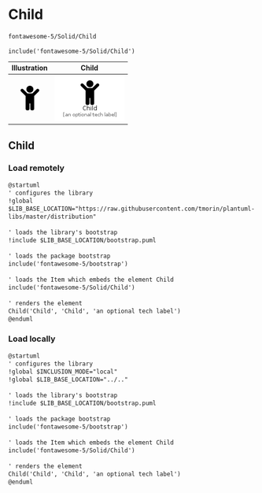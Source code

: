 # Child


```text
fontawesome-5/Solid/Child
```

```text
include('fontawesome-5/Solid/Child')
```



| Illustration | Child |
| :---: | :---: |
| ![illustration for Illustration](../../fontawesome-5/Solid/Child.png) | ![illustration for Child](../../fontawesome-5/Solid/Child.Local.png) |




## Child

### Load remotely
```plantuml
@startuml
' configures the library
!global $LIB_BASE_LOCATION="https://raw.githubusercontent.com/tmorin/plantuml-libs/master/distribution"

' loads the library's bootstrap
!include $LIB_BASE_LOCATION/bootstrap.puml

' loads the package bootstrap
include('fontawesome-5/bootstrap')

' loads the Item which embeds the element Child
include('fontawesome-5/Solid/Child')

' renders the element
Child('Child', 'Child', 'an optional tech label')
@enduml
```

### Load locally
```plantuml
@startuml
' configures the library
!global $INCLUSION_MODE="local"
!global $LIB_BASE_LOCATION="../.."

' loads the library's bootstrap
!include $LIB_BASE_LOCATION/bootstrap.puml

' loads the package bootstrap
include('fontawesome-5/bootstrap')

' loads the Item which embeds the element Child
include('fontawesome-5/Solid/Child')

' renders the element
Child('Child', 'Child', 'an optional tech label')
@enduml
```


